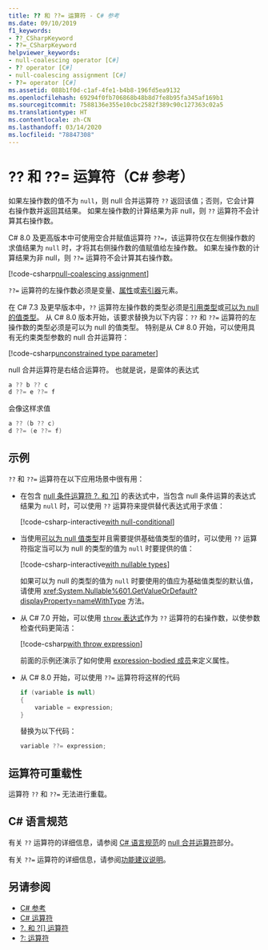 ```yaml
---
title: ?? 和 ??= 运算符 - C# 参考
ms.date: 09/10/2019
f1_keywords:
- ??_CSharpKeyword
- ??=_CSharpKeyword
helpviewer_keywords:
- null-coalescing operator [C#]
- ?? operator [C#]
- null-coalescing assignment [C#]
- ??= operator [C#]
ms.assetid: 088b1f0d-c1af-4fe1-b4b8-196fd5ea9132
ms.openlocfilehash: 69294f0fb706868b48b8d7fe8b95fa345af169b1
ms.sourcegitcommit: 7588136e355e10cbc2582f389c90c127363c02a5
ms.translationtype: HT
ms.contentlocale: zh-CN
ms.lasthandoff: 03/14/2020
ms.locfileid: "78847308"
---
```

# <a name="-and--operators-c-reference"></a>?? 和 ??= 运算符（C# 参考）

如果左操作数的值不为 `null`，则 null 合并运算符 `??` 返回该值；否则，它会计算右操作数并返回其结果。 如果左操作数的计算结果为非 null，则 `??` 运算符不会计算其右操作数。

C# 8.0 及更高版本中可使用空合并赋值运算符 `??=`，该运算符仅在左侧操作数的求值结果为 `null` 时，才将其右侧操作数的值赋值给左操作数。 如果左操作数的计算结果为非 null，则 `??=` 运算符不会计算其右操作数。

[!code-csharp[null-coalescing assignment](snippets/NullCoalescingOperator.cs#Assignment)]

`??=` 运算符的左操作数必须是变量、[属性](../../programming-guide/classes-and-structs/properties.md)或[索引器](../../programming-guide/indexers/index.md)元素。

在 C# 7.3 及更早版本中，`??` 运算符左操作数的类型必须是[引用类型](../keywords/reference-types.md)或[可以为 null 的值类型](../builtin-types/nullable-value-types.md)。 从 C# 8.0 版本开始，该要求替换为以下内容：`??` 和 `??=` 运算符的左操作数的类型必须是可以为 null 的值类型。 特别是从 C# 8.0 开始，可以使用具有无约束类型参数的 null 合并运算符：

[!code-csharp[unconstrained type parameter](snippets/NullCoalescingOperator.cs#UnconstrainedType)]

null 合并运算符是右结合运算符。 也就是说，是窗体的表达式

```csharp
a ?? b ?? c
d ??= e ??= f
```

会像这样求值

```csharp
a ?? (b ?? c)
d ??= (e ??= f)
```

## <a name="examples"></a>示例

`??` 和 `??=` 运算符在以下应用场景中很有用：

- 在包含 [null 条件运算符 ?. 和 ?[]](member-access-operators.md#null-conditional-operators--and-) 的表达式中，当包含 null 条件运算的表达式结果为 `null` 时，可以使用 `??` 运算符来提供替代表达式用于求值：

  [!code-csharp-interactive[with null-conditional](snippets/NullCoalescingOperator.cs#WithNullConditional)]

- 当使用[可以为 null 值类型](../builtin-types/nullable-value-types.md)并且需要提供基础值类型的值时，可以使用 `??` 运算符指定当可以为 null 的类型的值为 `null` 时要提供的值：

  [!code-csharp-interactive[with nullable types](snippets/NullCoalescingOperator.cs#WithNullableTypes)]

  如果可以为 null 的类型的值为 `null` 时要使用的值应为基础值类型的默认值，请使用 <xref:System.Nullable%601.GetValueOrDefault?displayProperty=nameWithType> 方法。

- 从 C# 7.0 开始，可以使用 [`throw` 表达式](../keywords/throw.md#the-throw-expression)作为 `??` 运算符的右操作数，以使参数检查代码更简洁：

  [!code-csharp[with throw expression](snippets/NullCoalescingOperator.cs#WithThrowExpression)]

  前面的示例还演示了如何使用 [expression-bodied 成员](../../programming-guide/statements-expressions-operators/expression-bodied-members.md)来定义属性。

- 从 C# 8.0 开始，可以使用 `??=` 运算符将这样的代码

  ```csharp
  if (variable is null)
  {
      variable = expression;
  }
  ```

  替换为以下代码：

  ```csharp
  variable ??= expression;
  ```

## <a name="operator-overloadability"></a>运算符可重载性

运算符 `??` 和 `??=` 无法进行重载。

## <a name="c-language-specification"></a>C# 语言规范

有关 `??` 运算符的详细信息，请参阅 [C# 语言规范](~/_csharplang/spec/introduction.md)的 [null 合并运算符](~/_csharplang/spec/expressions.md#the-null-coalescing-operator)部分。

有关 `??=` 运算符的详细信息，请参阅[功能建议说明](~/_csharplang/proposals/csharp-8.0/null-coalescing-assignment.md)。

## <a name="see-also"></a>另请参阅

- [C# 参考](../index.md)
- [C# 运算符](index.md)
- [?. 和 ?[] 运算符](member-access-operators.md#null-conditional-operators--and-)
- [?: 运算符](conditional-operator.md)
